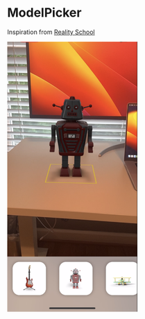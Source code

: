 # ModelPicker
Inspiration from [Reality School](https://youtube.com/playlist?list=PLBv1NzmBcY51I2qFurJv8Kk5jw1JIJeeY)

<img src="https://raw.githubusercontent.com/Elichartnett/ModelPicker/main/1.png" alt="1" width="300"/>
